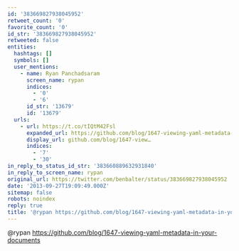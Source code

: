 ```yaml
---
id: '383669827938045952'
retweet_count: '0'
favorite_count: '0'
id_str: '383669827938045952'
retweeted: false
entities:
  hashtags: []
  symbols: []
  user_mentions:
    - name: Ryan Panchadsaram
      screen_name: rypan
      indices:
        - '0'
        - '6'
      id_str: '13679'
      id: '13679'
  urls:
    - url: https://t.co/tIQtM42Fsl
      expanded_url: https://github.com/blog/1647-viewing-yaml-metadata-in-your-documents
      display_url: github.com/blog/1647-view…
      indices:
        - '7'
        - '30'
in_reply_to_status_id_str: '383660889632931840'
in_reply_to_screen_name: rypan
original_url: https://twitter.com/benbalter/status/383669827938045952
date: '2013-09-27T19:09:49.000Z'
sitemap: false
robots: noindex
reply: true
title: '@rypan https://github.com/blog/1647-viewing-yaml-metadata-in-your-documents'
---
```


@rypan https://github.com/blog/1647-viewing-yaml-metadata-in-your-documents